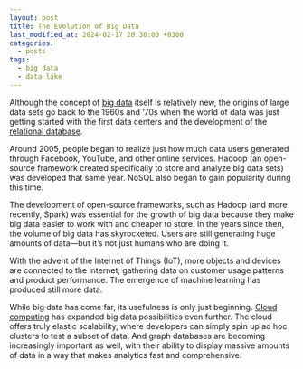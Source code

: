 ```yaml
---
layout: post
title: The Evolution of Big Data 
last_modified_at: 2024-02-17 20:30:00 +0300
categories: 
  - posts
tags:
  - big data
  - data lake
---
```


Although the concept of [big data](/wiki/bigdata/) itself is relatively new, the origins of large data sets go back to the 1960s and ‘70s when the world of data was just getting started with the first data centers and the development of the [relational database](/wiki/databases#relational-databases).

Around 2005, people began to realize just how much data users generated through Facebook, YouTube, and other online services. Hadoop (an open-source framework created specifically to store and analyze big data sets) was developed that same year. NoSQL also began to gain popularity during this time.

The development of open-source frameworks, such as Hadoop (and more recently, Spark) was essential for the growth of big data because they make big data easier to work with and cheaper to store. In the years since then, the volume of big data has skyrocketed. Users are still generating huge amounts of data—but it’s not just humans who are doing it.

With the advent of the Internet of Things (IoT), more objects and devices are connected to the internet, gathering data on customer usage patterns and product performance. The emergence of machine learning has produced still more data.

While big data has come far, its usefulness is only just beginning. [Cloud computing](/wiki/cloud/) has expanded big data possibilities even further. The cloud offers truly elastic scalability, where developers can simply spin up ad hoc clusters to test a subset of data. And graph databases are becoming increasingly important as well, with their ability to display massive amounts of data in a way that makes analytics fast and comprehensive.

